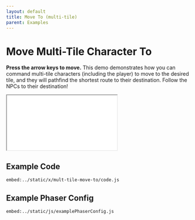 ```yaml
---
layout: default
title: Move To (multi-tile)
parent: Examples
---
```


# Move Multi-Tile Character To

**Press the arrow keys to move.** This demo demonstrates how you can command multi-tile characters (including the player) to move to the desired tile, and they will pathfind the shortest route to their destination. Follow the NPCs to their destination!

<iframe src="/x/mult-tile-move-to"></iframe>

## Example Code

`embed:../static/x/mult-tile-move-to/code.js`

## Example Phaser Config

`embed:../static/js/examplePhaserConfig.js`
